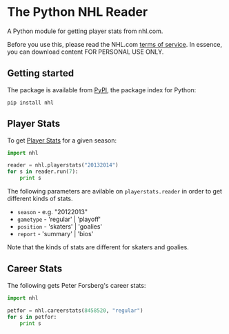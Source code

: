 The Python NHL Reader
======================

A Python module for getting player stats from nhl.com. 

Before you use this, please read the NHL.com [terms of service](http://www.nhl.com/ice/page.htm?id=26389). In essence, you can download content FOR PERSONAL USE ONLY.  


## Getting started

The package is available from [PyPI](https://pypi.python.org/pypi/nhl), the package index for Python:

```
pip install nhl
```

## Player Stats

To get [Player Stats](http://www.nhl.com/ice/playerstats.htm?season=20122013&gameType=2&team=&position=S&country=&status=&viewName=summary) for a given season:

```python
import nhl

reader = nhl.playerstats("20132014")
for s in reader.run(7):
    print s

```        

The following parameters are avilable on ```playerstats.reader``` in order to get different kinds of stats.


* ```season``` - e.g. "20122013"
* ```gametype``` - 'regular' | 'playoff'
* ```position``` - 'skaters' | 'goalies'
* ```report``` - 'summary' | 'bios'


Note that the kinds of stats are different for skaters and goalies.


## Career Stats

The following gets Peter Forsberg's career stats:

```python
import nhl

petfor = nhl.careerstats(8458520, "regular")
for s in petfor:
    print s
```




